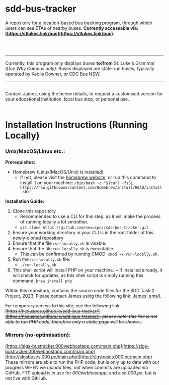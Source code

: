 # sdd-bus-tracker

A repository for a location-based bus tracking program, through which users can see ETAs of nearby buses. 
**Currently accessable via: [https://stlukes.link/bus](https://stlukes.link/bus).** 
<br>
<br>
<!--![St. Luke's Grammar School Bus Tracker Logo](imagesandresources/SLGSBTLogo.png)-->
<br>

____

Currently, this program only displays buses **to/from** St. Luke's Grammar (*Dee Why Campus _only_)*. Buses displayed are state-run buses, typically operated by Keolis Downer, or CDC Bus NSW.
____ 

<br>
Contact James, using the below details, to request a customised version for your educational institution, local bus stop, or personal use.
<br><br>



# Installation Instructions (Running Locally)
### Unix/MacOS/Linux etc.:

**Prerequisites:**

* Homebrew (Linux/MacOS/Unix) is installed)
	* If not, please visit the [homebrew website](https://brew.sh), or run this command to install it on your machine: `/bin/bash -c "$(curl -fsSL https://raw.githubusercontent.com/Homebrew/install/HEAD/install.sh)"`

**Installation Guide:**

1. Clone this repository 
	- Recommended to use a CLI for this step, as it will make the process of running locally a lot smoother. 
	- `git clone https://github.com/nexuspcs/sdd-bus-tracker.git`
2. Ensure your working directory in your CLI is in the root folder of this newly-cloned repository
3. Ensure that the file `run-locally.sh` is visable.
4. Ensure that the file `run-locally.sh` is executable. 
	- This can be confirmed by running CMOD: `cmod +x run-locally.sh`. 
5. Run the `run-locally.sh` file: 
	- `./run-locally.sh`
6. This shell script will install PHP on your machine. ~ If installed already, it will check for updates, as this shell script is simply running this command: `brew install php`

Within this repository, contains the source code files for the SDD Task 2 Project, 2023. Please contact James using the following link: [James' email](mailto:jamesac2024@student.stlukes.nsw.edu.au).



~~For temporary access to this site, use the following link [https://nexuspcs.github.io/sdd-bus-tracker/](https://nexuspcs.github.io/sdd-bus-tracker/). _please note: this link is not able to run PHP code, therefore only a static page will be shown..._~~



### Mirrors (no-optimisation):

[https://slgs-bustracker.000webhostapp.com/main.php](https://slgs-bustracker.000webhostapp.com/main.php) <br>
[http://slgsbuses.000.pe/main.php](http://slgsbuses.000.pe/main.php) <br>
These mirrors are able to run the PHP code, but is only up to date with our progress WHEN we _upload_ files, _not_ when commits are uploaded via GitHub. FTP upload is in use for *000webhostapp*, and also *000.pe*, but is not live with GitHub.

